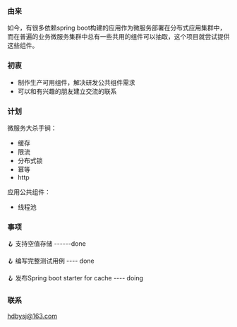 ### 由来
如今，有很多依赖spring boot构建的应用作为微服务部署在分布式应用集群中，而在普遍的业务微服务集群中总有一些共用的组件可以抽取，这个项目就尝试提供这些组件。
### 初衷
* 制作生产可用组件，解决研发公共组件需求
* 可以和有兴趣的朋友建立交流的联系

### 计划
微服务大杀手锏：
* 缓存
* 限流
* 分布式锁
* 幂等
* http

应用公共组件：
* 线程池

### 事项
🪝 支持空值存储 ------done

🪝 编写完整测试用例  ---- done

🪝 发布Spring boot starter for cache ---- doing


### 联系
hdbysj@163.com
